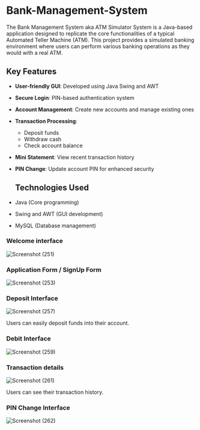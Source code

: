 # Bank-Management-System
The Bank Management System aka ATM Simulator System is a Java-based application designed to replicate the core functionalities of a typical Automated Teller Machine (ATM). This project provides a simulated banking environment where users can perform various banking operations as they would with a real ATM.

## Key Features
- **User-friendly GUI**: Developed using Java Swing and AWT
- **Secure Login**: PIN-based authentication system
- **Account Management**: Create new accounts and manage existing ones
- **Transaction Processing**: 
  - Deposit funds
  - Withdraw cash
  - Check account balance
- **Mini Statement**: View recent transaction history
- **PIN Change**: Update account PIN for enhanced security

  ## Technologies Used
- Java (Core programming)
- Swing and AWT (GUI development)
- MySQL (Database management)


### Welcome interface

![Screenshot (251)](https://github.com/user-attachments/assets/d6b2023a-6f57-44d1-a2bf-cc12cfb34da8)

### Application Form / SignUp Form

![Screenshot (253)](https://github.com/user-attachments/assets/bbda1d7f-d2b6-4372-a888-3eb152b73cd7)

### Deposit Interface

![Screenshot (257)](https://github.com/user-attachments/assets/1216c788-03db-44e0-a527-fdad7c38824e)

Users can easily deposit funds into their account.
### Debit Interface

![Screenshot (259)](https://github.com/user-attachments/assets/729f3a97-b25f-4759-88f0-f2e99ac223af)

### Transaction details
![Screenshot (261)](https://github.com/user-attachments/assets/ee7f477c-d821-4015-a392-cd274ca88fe6)

Users can see their transaction history.

### PIN Change Interface

![Screenshot (262)](https://github.com/user-attachments/assets/4b87837c-d142-436a-8556-964b7a1db1aa)

